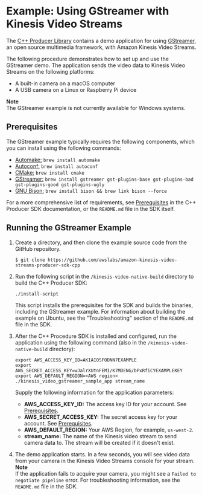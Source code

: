 # Example: Using GStreamer with Kinesis Video Streams<a name="examples-gstreamer"></a>

The [C\+\+ Producer Library](producer-sdk-cpp.md) contains a demo application for using [GStreamer](https://gstreamer.freedesktop.org/), an open source multimedia framework, with Amazon Kinesis Video Streams\. 

The following procedure demonstrates how to set up and use the GStreamer demo\. The application sends the video data to Kinesis Video Streams on the following platforms:
+ A built\-in camera on a macOS computer
+ A USB camera on a Linux or Raspberry Pi device

**Note**  
The GStreamer example is not currently available for Windows systems\.

## Prerequisites<a name="examples-gstreamer-prerequisites"></a>

The GStreamer example typically requires the following components, which you can install using the following commands:
+ [Automake:](https://www.gnu.org/software/automake/) `brew install automake`
+ [Autoconf:](http://www.gnu.org/software/autoconf/autoconf.html) `brew install autoconf`
+ [CMake:](https://cmake.org/) `brew install cmake`
+ [GStreamer:](https://gstreamer.freedesktop.org/) `brew install gstreamer gst-plugins-base gst-plugins-bad gst-plugins-good gst-plugins-ugly`
+ [GNU Bison:](https://www.gnu.org/software/bison/) `brew install bison && brew link bison --force`

For a more comprehensive list of requirements, see [Prerequisites](producer-sdk-cpp.md#producer-sdk-cpp-prerequisites) in the C\+\+ Producer SDK documentation, or the `README.md` file in the SDK itself\.

## Running the GStreamer Example<a name="examples-gstreamer-procedure"></a>

1. Create a directory, and then clone the example source code from the GitHub repository\.

   ```
   $ git clone https://github.com/awslabs/amazon-kinesis-video-streams-producer-sdk-cpp
   ```

1. Run the following script in the `/kinesis-video-native-build` directory to build the C\+\+ Producer SDK:

   ```
   ./install-script
   ```

   This script installs the prerequisites for the SDK and builds the binaries, including the GStreamer example\. For information about building the example on Ubuntu, see the "Troubleshooting" section of the `README.md` file in the SDK\.

1. After the C\+\+ Procedure SDK is installed and configured, run the application using the following command \(also in the `/kinesis-video-native-build` directory\): 

   ```
   export AWS_ACCESS_KEY_ID=AKIAIOSFODNN7EXAMPLE
   export AWS_SECRET_ACCESS_KEY=wJalrXUtnFEMI/K7MDENG/bPxRfiCYEXAMPLEKEY
   export AWS_DEFAULT_REGION=<AWS region>
   ./kinesis_video_gstreamer_sample_app stream_name
   ```

   Supply the following information for the application parameters:
   + **AWS\_ACCESS\_KEY\_ID:** The access key ID for your account\. See [Prerequisites](examples.md#examples-prerequisites)\.
   + **AWS\_SECRET\_ACCESS\_KEY:** The secret access key for your account\. See [Prerequisites](examples.md#examples-prerequisites)\.
   + **AWS\_DEFAULT\_REGION:** Your AWS Region, for example, `us-west-2`\.
   + **stream\_name:** The name of the Kinesis video stream to send camera data to\. The stream will be created if it doesn't exist\.

1. The demo application starts\. In a few seconds, you will see video data from your camera in the Kinesis Video Streams console for your stream\.
**Note**  
If the application fails to acquire your camera, you might see a `Failed to negotiate pipeline` error\. For troubleshooting information, see the `README.md` file in the SDK\.